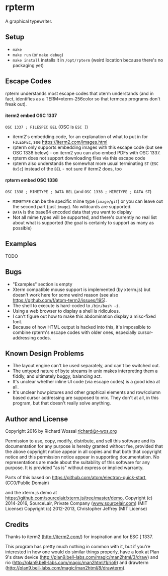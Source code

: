 # rpterm

A graphical typewriter.

## Setup

* `make`
* `make run` (or `make debug`)
* `make install` installs it in `/opt/rpterm`
  (weird location because there's no packaging yet)

## Escape Codes

rpterm understands most escape codes that xterm understands (and in fact,
identifies as a TERM=xterm-256color so that termcap programs don't freak out).

#### iterm2 embed OSC 1337

`OSC 1337 ; FILESPEC BEL` (OSC is `ESC ]`)

* iterm2's embedding code, for an explanation of what to put in for
  `FILESPEC`, see https://iterm2.com/images.html
* rpterm only supports embedding images with this escape code (but see OSC 1338
  below) - on iterm2 you can also embed PDFs with OSC 1337.
* rpterm does not support downloading files via this escape code
* rpterm also understands the somewhat more usual terminating
  `ST` (`ESC 0x5c`) instead of the `BEL` - not sure if iterm2 does, too

#### rpterm embed OSC 1338

`OSC 1338 ; MIMETYPE ; DATA BEL` (and `OSC 1338 ; MIMETYPE ; DATA ST`)

* `MIMETYPE` can be the specific mime type (`image/gif`) or you can leave out
  the second part (just `image`). No wildcards are supported.
* `DATA` is the base64 encoded data that you want to display
* Not all mime types will be supported, and there's currently no real list
  about what is supported (the goal is certainly to support as many as possible)

## Examples

TODO

## Bugs

* "Examples" section is empty
* Xterm compatible mouse support is implemented (by xterm.js) but doesn't work
  here for some weird reason (see also https://github.com/f/atom-term2/issues/195).
* The shell to execute is hard-coded to `/bin/bash -i`.
* Using a web browser to display a shell is ridiculous.
* I can't figure out how to make this abdomination display a misc-fixed font.
* Because of how HTML output is hacked into this, it's impossible to combine
  rpterm's escape codes with older ones, especially cursor-addressing codes.

## Known Design Problems

* The layout engine can't be used separately, and can't be switched out.
* The untyped nature of byte streams in unix makes interpreting them a fiddly,
  and ultimately buggy, balancing act.
* It's unclear whether inline UI code (via escape codes) is a good idea at all.
* It's unclear how pictures and other graphical elements and row/column based
  cursor addressing are supposed to mix. They don't at all, in this program,
  but that doesn't really solve anything.

## Author and License

Copyright 2016 by Richard Wossal <richard@r-wos.org>

Permission to use, copy, modify, distribute, and sell this software
and its documentation for any purpose is hereby granted without fee,
provided that the above copyright notice appear in all copies and
that both that copyright notice and this permission notice appear in
supporting documentation.  No representations are made about the
suitability of this software for any purpose.  It is provided "as
is" without express or implied warranty.

Parts of this based on https://github.com/atom/electron-quick-start,
(CC0/Public Domain)

and the xterm.js demo at https://github.com/sourcelair/xterm.js/tree/master/demo,
Copyright (c) 2014-2016, SourceLair, Private Company (www.sourcelair.com) (MIT License)
Copyright (c) 2012-2013, Christopher Jeffrey (MIT License)

## Credits

Thanks to iterm2 (http://iterm2.com/) for inspiration and for ESC [ 1337.

This program has pretty much nothing in common with it, but if you're
interested in how one would do similar things properly, have a look at Plan 9's
draw device (http://plan9.bell-labs.com/magic/man2html/3/draw) and rio
(http://plan9.bell-labs.com/magic/man2html/1/rio9) and drawterm
(http://plan9.bell-labs.com/magic/man2html/8/drawterm).
